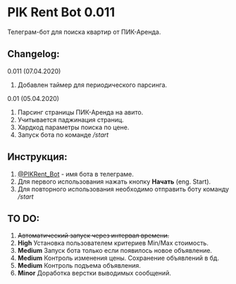 # PIK Rent Bot 0.011
Телеграм-бот для поиска квартир от ПИК-Аренда.

## Changelog:

0.011 (07.04.2020)
1. Добавлен таймер для периодического парсинга.

0.01 (05.04.2020)
1. Парсинг страницы ПИК-Аренда на авито.
2. Учитывается паджинация страниц.
3. Хардкод параметры поиска по цене.
4. Запуск бота по команде _/start_

## Инструкция:
1. [@PIKRent_Bot](https://t.me/PIKRent_Bot) - имя бота в телеграме.
2. Для первого использования нажать кнопку __Начать__ (eng. Start).
3. Для повторного использования необходимо отправить боту команду _/start_

## TO DO:
1. ~~Автоматический запуск через интервал времени.~~
2. __High__ Установка пользователем критериев Min/Max стоимость.
3. __Medium__ Запуск бота только если появилось новое объявление.
4. __Medium__ Контроль изменения цены. Сохранение объявлений в бд.
5. __Medium__ Контроль подъема объявления.
5. __Minor__ Доработка верстки выводимых сообщений.
